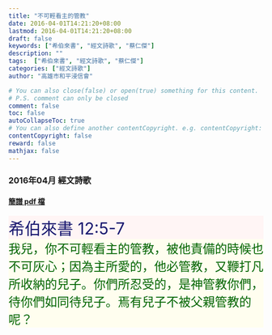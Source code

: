 ```yaml
---
title: "不可輕看主的管教"
date: 2016-04-01T14:21:20+08:00
lastmod: 2016-04-01T14:21:20+08:00
draft: false
keywords: ["希伯來書", "經文詩歌", "蔡仁傑"]
description: ""
tags:  ["希伯來書", "經文詩歌", "蔡仁傑"]
categories: ["經文詩歌"]
author: "高雄市和平浸信會"

# You can also close(false) or open(true) something for this content.
# P.S. comment can only be closed
comment: false
toc: false
autoCollapseToc: true
# You can also define another contentCopyright. e.g. contentCopyright: "This is another copyright."
contentCopyright: false
reward: false
mathjax: false
---
```


### 2016年04月 經文詩歌

#### [簡譜 pdf 檔](/pdf-h/h201604.pdf "不可輕看主的管教")

<div style="background-color:#FFF5F5"><font size="6", color="#191970">
希伯來書 12:5-7
</font>
</div>

<div style="background-color:#FFFEEF"><font size="5", color="#006400">
我兒，你不可輕看主的管教，被他責備的時候也不可灰心；因為主所愛的，他必管教，又鞭打凡所收納的兒子。你們所忍受的，是神管教你們，待你們如同待兒子。焉有兒子不被父親管教的呢？
</font>
</div>